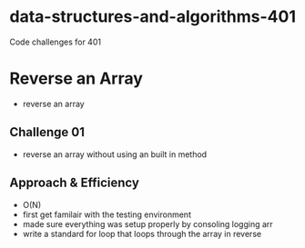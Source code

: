 # data-structures-and-algorithms-401
Code challenges for 401

# Reverse an Array
  * reverse an array

## Challenge 01
 * reverse an array without using an built in method

## Approach & Efficiency
 * O(N)
 * first get familair with the testing environment 
 * made sure everything was setup properly by consoling logging arr
 * write a standard for loop that loops through the array in reverse

